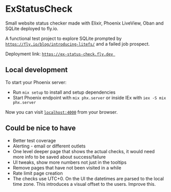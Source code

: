 # ExStatusCheck

Small website status checker made with Elixir, Phoenix LiveView, Oban and SQLite deployed to fly.io.

A functional test project to explore SQLite prompted by [`https://fly.io/blog/introducing-litefs/`](https://fly.io/blog/introducing-litefs/) and a failed job prospect.

Deployment link: [`https://ex-status-check.fly.dev `](https://ex-status-check.fly.dev )

## Local development
To start your Phoenix server:

  * Run `mix setup` to install and setup dependencies
  * Start Phoenix endpoint with `mix phx.server` or inside IEx with `iex -S mix phx.server`

Now you can visit [`localhost:4000`](http://localhost:4000) from your browser.

## Could be nice to have
- Better test coverage
- Alerting - email or different outlets
- One level deeper page that shows the actual checks, it would need more info to be saved about success/failure
- UI tweaks, show more numbers not just in the tooltips
- Remove pages that have not been visited in a while
- Rate limit page creation
- The checks use UTC+0. On the UI the datetimes are parsed to the local time zone. This introduces a visual offset to the users. Improve this. 
